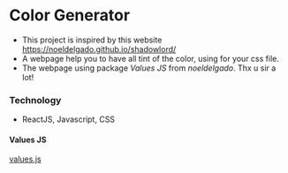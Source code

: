 # Color Generator

- This project is inspired by this website https://noeldelgado.github.io/shadowlord/
- A webpage help you to have all tint of the color, using for your css file.
- The webpage using package _Values JS_ from _noeldelgado_. Thx u sir a lot!

### Technology

- ReactJS, Javascript, CSS

#### Values JS

[values.js](https://github.com/noeldelgado/values.js)
